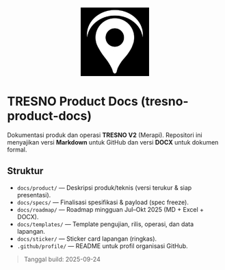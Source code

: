 <p align="center"><img src="docs/assets/logo-tresno.png" alt="TRESNO Logo" width="160"/></p>

# TRESNO Product Docs (tresno-product-docs)

Dokumentasi produk dan operasi **TRESNO V2** (Merapi). Repositori ini menyajikan versi **Markdown** untuk GitHub dan versi **DOCX** untuk dokumen formal.

## Struktur
- `docs/product/` — Deskripsi produk/teknis (versi terukur & siap presentasi).
- `docs/specs/` — Finalisasi spesifikasi & payload (spec freeze).
- `docs/roadmap/` — Roadmap mingguan Jul–Okt 2025 (MD + Excel + DOCX).
- `docs/templates/` — Template pengujian, rilis, operasi, dan data lapangan.
- `docs/sticker/` — Sticker card lapangan (ringkas).
- `.github/profile/` — README untuk profil organisasi GitHub.

> Tanggal build: 2025-09-24
